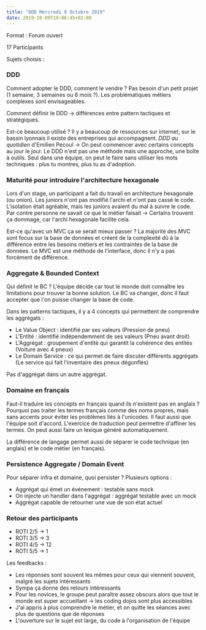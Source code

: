 ```yaml
---
title: "DDD Mercredi 9 Octobre 2019"
date: 2019-10-09T19:06:45+02:00
---
```


Format : Forum ouvert

17 Participants

Sujets choisis :

### DDD

Comment adopter le DDD, comment le vendre ? Pas besoin d'un petit projet (1 semaine, 3 semaines ou 6 mois ?).
Les problématiques métiers complexes sont envisageables.

Comment définir le DDD -> différences entre pattern tactiques et stratégiques.

Est-ce beaucoup utilisé ? Il y a beaucoup de ressources sur internet, sur le bassin lyonnais il existe des entreprises
qui accompagnent. *DDD au quotidien* d'Emilien Pecoul -> On peut commencer avec certains concepts au jour le jour. Le
DDD n'est pas une méthode mais une approche, une boîte à outils. Seul dans une équipe, on peut le faire sans utiliser
les mots techniques : plus tu montres, plus tu as d'adoption.

###  Maturité pour introduire l'architecture hexagonale

Lors d'un stage, un participant a fait du travail en architecture hexagonale (ou onion). Les juniors n'ont pas modifié
l'archi et n'ont pas cassé le code. L'isolation était agréable, mais les juniors avaient du mal à suivre le code.
Par contre personne ne savait ce que le métier faisait -> Certains trouvent ça dommage, car l'archi hexagonale facilite
cela.

Est-ce qu'avec un MVC ça se serait mieux passer ? La majorité des MVC sont focus sur la base de données et créent de la
complexité dû à la différence entre les besoins métiers et les contraintes de la base de données. Le MVC est une méthode
de l'interface, donc il n'y a pas forcément de différence.

### Aggregate & Bounded Context

Qui définit le BC ? L'équipe décide car tout le monde doit connaître les limitations pour trouver la bonne solution. Le
BC va changer, donc il faut accepter que l'on puisse changer la base de code.

Dans les patterns tactiques, il y a 4 concepts qui permettent de comprendre les aggrégats :

- Le Value Object : identifié par ses valeurs (Pression de pneu)
- L'Entité : identifié indépendemment de ses valeurs (Pneu avant droit)
- L'Aggrégat : groupement d'entité qui garantit la cohérence des entités (Voiture avec 4 pneux)
- Le Domain Service : ce qui permet de faire discuter différents aggrégats (Le service qui fait l'inventaire des pneux dégonflés)

Pas d'aggrégat dans un autre aggrégat.

### Domaine en français

Faut-il traduire les concepts en français quand ils n'existent pas en anglais ? Pourquoi pas traiter les termes français comme
des noms propres, mais sans accents pour éviter les problèmes liés à l'unicodes. Il faut aussi que l'équipe soit d'accord.
L'exercice de traduction peut permettre d'affiner les termes. On peut aussi faire un lexique généré automatiquement.

La différence de langage permet aussi de séparer le code technique (en anglais) et le code métier (en français).

### Persistence Aggregate / Domain Event

Pour séparer infra et domaine, quoi persister ? Plusieurs options :

- Aggrégat qui émet un événement : testable sans mock
- On injecte un handler dans l'aggrégat : aggrégat testable avec un mock
- Aggrégat capable de retourner une vue de son état actuel

### Retour des participants

- ROTI 2/5 -> 1
- ROTI 3/5 -> 3
- ROTI 4/5 -> 12
- ROTI 5/5 -> 1

Les feedbacks :

- Les réponses sont souvent les mêmes pour ceux qui viennent souvent, malgré les sujets intéressants
- Sympa ça donne des retours intéressants
- Pour les novices, le groupe peut paraître assez obscurs alors que tout le monde est super accueillant -> les coding dojos sont plus accessibles
- J'ai appris à plus comprendre le métier, et on quitte les séances avec plus de questions que de réponses
- L'ouverture sur le sujet est large, du code à l'organisation de l'équipe
